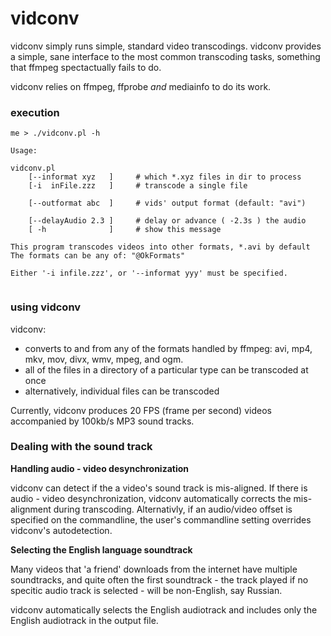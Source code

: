 
# vidconv

vidconv simply runs simple, standard video transcodings. vidconv provides a simple, sane interface to the most common transcoding tasks, something that ffmpeg spectactually fails to do.

vidconv relies on ffmpeg, ffprobe _and_ mediainfo to do its work. 


### execution

```
me > ./vidconv.pl -h

Usage:

vidconv.pl
    [--informat xyz   ]     # which *.xyz files in dir to process
    [-i  inFile.zzz   ]     # transcode a single file

    [--outformat abc  ]     # vids' output format (default: "avi")
    
    [--delayAudio 2.3 ]     # delay or advance ( -2.3s ) the audio
    [ -h              ]     # show this message

This program transcodes videos into other formats, *.avi by default
The formats can be any of: "@OkFormats" 

Either '-i infile.zzz', or '--informat yyy' must be specified. 


```

### using vidconv

vidconv: 

- converts to and from any of the formats handled by ffmpeg: avi, mp4, mkv, mov, divx, wmv, mpeg, and ogm.
- all of the files in a directory of a particular type can be transcoded at once
- alternatively, individual files can be transcoded

Currently, vidconv produces 20 FPS (frame per second) videos accompanied by 100kb/s MP3 sound tracks. 


### Dealing with the sound track

**Handling audio - video desynchronization**

vidconv can detect if the a video's sound track is mis-aligned. If there is audio - video desynchronization, vidconv automatically corrects the mis-alignment during transcoding. Alternativly, if an audio/video offset is specified on the commandline, the user's commandline setting overrides vidconv's autodetection. 


**Selecting the English language soundtrack**

Many videos that 'a friend' downloads from the internet have multiple soundtracks, and quite often the first soundtrack - the track played if no specitic audio track is selected - will be non-English, say Russian. 

vidconv automatically selects the English audiotrack and includes only the English audiotrack in the output file. 




